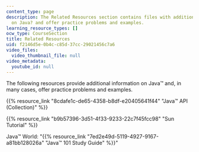 ```yaml
---
content_type: page
description: The Related Resources section contains files with additional information
  on Java? and offer practice problems and examples.
learning_resource_types: []
ocw_type: CourseSection
title: Related Resources
uid: f2146d5e-0b4c-c85d-37cc-29021456c7a6
video_files:
  video_thumbnail_file: null
video_metadata:
  youtube_id: null
---
```


The following resources provide additional information on Java™ and, in many cases, offer practice problems and examples.

{{% resource_link "8cdafe1c-de65-4358-b8df-e20405641f44" "Java™ API (Collection)" %}}

{{% resource_link "b9b57396-3d51-4f33-9233-22c7f45fcc98" "Sun Tutorial" %}}

Java™ World: "{{% resource_link "7ed2e49d-5119-4927-9167-a81bb128026a" "Java™ 101 Study Guide" %}}"